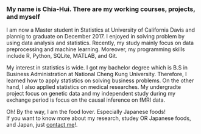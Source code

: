 
<h3>  My name is Chia-Hui. There are my working courses, projects, and myself </h3>

<p>I am now a Master student in Statistics at University of California Davis and plannig to graduate on December 2017. I enjoyed in solving problem by using data analysis and statistics. Recently, my study mainly focus on data preprocessing and machine learning. Moreover, my programming skills include R, Python, SQLite, MATLAB, and Git.</p>

<p>My interest in statistics is wide. I got my bachelor degree which is B.S in Business Administration at National Cheng Kung University. Therefore, I learned  how to apply statistics on solving business problems. On the other hand, I also applied statistics on medical researches. My undergradte project focus on genetic data and my independent study during my exchange period is focus on the causal inference on fMRI data. </p>


<p>Oh! By the way, I am the food lover. Especially Japanese foods!<br>
If you want to know more about my research, studey OR Japanese foods, and  Japan, just 
<a href="mailto:aenni0409@gmail.com?Subject=Hello%20again" target="_top">contact me</a>!.</p>
